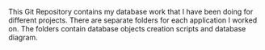 This Git Repository contains my database work that I have been doing for different projects. 
There are separate folders for each application I worked on. The folders contain database objects creation scripts and database diagram.
